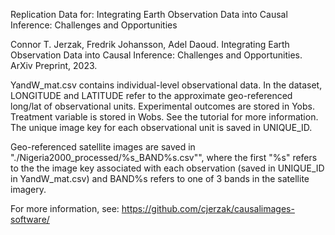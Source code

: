 Replication Data for:  Integrating Earth Observation Data into Causal Inference: Challenges and Opportunities 

Connor T. Jerzak, Fredrik Johansson, Adel Daoud. Integrating Earth Observation Data into Causal Inference: Challenges and Opportunities. ArXiv Preprint, 2023.

YandW_mat.csv contains individual-level observational data. In the dataset, LONGITUDE and LATITUDE refer to the approximate geo-referenced long/lat of observational units.  Experimental outcomes are stored in Yobs. Treatment variable is stored in Wobs. See the tutorial for more information. The unique image key for each observational unit is saved in UNIQUE_ID.

Geo-referenced satellite images are saved in
"./Nigeria2000_processed/%s_BAND%s.csv"", where the first "%s" refers to the the image key associated with each observation (saved in UNIQUE_ID in YandW_mat.csv) and BAND%s refers to one of 3 bands in the satellite imagery.

For more information, see: https://github.com/cjerzak/causalimages-software/
